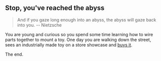 ## Stop, you've reached the abyss

> And if you gaze long enough into an abyss, the abyss will gaze back into you.
> -- Nietzsche

You are young and curious so you spend some time learning how to wire parts
together to mount a toy. One day you are walking down the street, sees an
industrially made toy on a store showcase and [buys it][brunch].

The end.

[brunch]: http://brunch.io/
